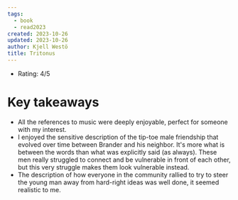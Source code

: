 ```yaml
---
tags:
  - book
  - read2023
created: 2023-10-26
updated: 2023-10-26
author: Kjell Westö
title: Tritonus
---
```

* Rating: 4/5

# Key takeaways
* All the references to music were deeply enjoyable, perfect for someone with my interest.
* I enjoyed the sensitive description of the tip-toe male friendship that evolved over time between Brander and his neighbor. It's more what is between the words than what was explicitly said (as always). These men really struggled to connect and be vulnerable in front of each other, but this very struggle makes them look vulnerable instead.
* The description of how everyone in the community rallied to try to steer the young man away from hard-right ideas was well done, it seemed realistic to me.